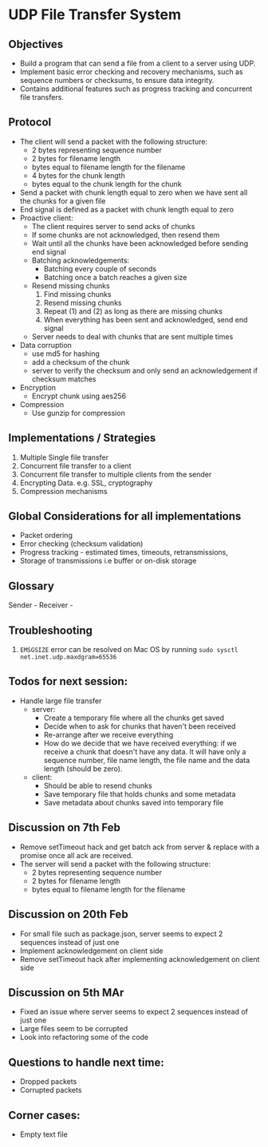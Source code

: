 # UDP File Transfer System

## Objectives

- Build a program that can send a file from a client to a server using UDP.
- Implement basic error checking and recovery mechanisms, such as sequence numbers or checksums, to
  ensure data integrity.
- Contains additional features such as progress tracking and concurrent file transfers.

## Protocol

- The client will send a packet with the following structure:
  - 2 bytes representing sequence number
  - 2 bytes for filename length
  - bytes equal to filename length for the filename
  - 4 bytes for the chunk length
  - bytes equal to the chunk length for the chunk
- Send a packet with chunk length equal to zero when we have sent all the chunks for a given file
- End signal is defined as a packet with chunk length equal to zero
- Proactive client:
  - The client requires server to send acks of chunks
  - If some chunks are not acknowledged, then resend them
  - Wait until all the chunks have been acknowledged before sending end signal
  - Batching acknowledgements:
    - Batching every couple of seconds
    - Batching once a batch reaches a given size
  - Resend missing chunks
    1. Find missing chunks
    2. Resend missing chunks
    3. Repeat (1) and (2) as long as there are missing chunks
    4. When everything has been sent and acknowledged, send end signal
  - Server needs to deal with chunks that are sent multiple times
- Data corruption
  - use md5 for hashing
  - add a checksum of the chunk
  - server to verify the checksum and only send an acknowledgement if checksum matches
- Encryption
  - Encrypt chunk using aes256
- Compression
  - Use gunzip for compression

## Implementations / Strategies
1. Multiple Single file transfer
2. Concurrent file transfer to a client
3. Concurrent file transfer to multiple clients from the sender
4. Encrypting Data. e.g. SSL, cryptography
5. Compression mechanisms

## Global Considerations for all implementations
- Packet ordering
- Error checking (checksum validation)
- Progress tracking - estimated times, timeouts, retransmissions,
- Storage of transmissions i.e buffer or on-disk storage
## Glossary

Sender -
Receiver -

## Troubleshooting

1. `EMSGSIZE` error can be resolved on Mac OS by running `sudo sysctl net.inet.udp.maxdgram=65536`

## Todos for next session:

- Handle large file transfer
    - server:
        - Create a temporary file where all the chunks get saved
        - Decide when to ask for chunks that haven't been received
        - Re-arrange after we receive everything
        - How do we decide that we have received everything: if we receive a chunk that doesn't have any data. It will have only a sequence number, file name length, the file name and the data length (should be zero).
    - client:
        - Should be able to resend chunks
        - Save temporary file that holds chunks and some metadata
        - Save metadata about chunks saved into temporary file


## Discussion on 7th Feb
- Remove setTimeout hack and get batch ack from server & replace with a promise once all ack are received.
- The server will send a packet with the following structure:
  - 2 bytes representing sequence number
  - 2 bytes for filename length
  - bytes equal to filename length for the filename

## Discussion on 20th Feb
- For small file such as package.json, server seems to expect 2 sequences instead of just one
- Implement acknowledgement on client side
- Remove setTimeout hack after implementing acknowledgement on client side

## Discussion on 5th MAr
- Fixed an issue where server seems to expect 2 sequences instead of just one
- Large files seem to be corrupted
- Look into refactoring some of the code

## Questions to handle next time:

- Dropped packets
- Corrupted packets

## Corner cases:

- Empty text file
